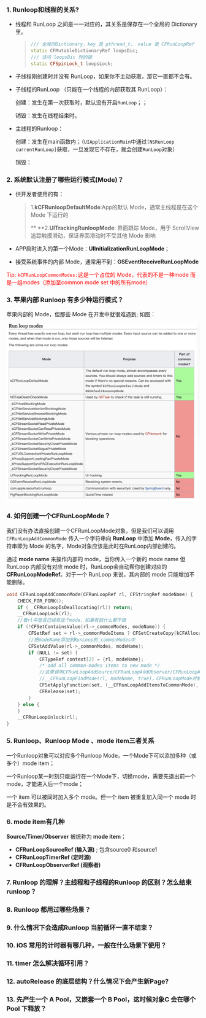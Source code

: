 ### **1. Runloop**和线程的关系?

* 线程和 RunLoop 之间是一一对应的，其关系是保存在一个全局的 Dictionary 里。

  > ```c++
  > /// 全局的Dictionary，key 是 pthread_t， value 是 CFRunLoopRef
  > static CFMutableDictionaryRef loopsDic;
  > /// 访问 loopsDic 时的锁
  > static CFSpinLock_t loopsLock;
  > ```

* 子线程刚创建时并没有 RunLoop，如果你不主动获取，那它一直都不会有。

* 子线程的RunLoop （只能在一个线程的内部获取其 RunLoop）：

  创建：发生在第一次获取时，默认没有开启`RunLoop`；；

  销毁：发生在线程结束时。

* 主线程的Runloop：

  创建：发生在main函数内；（`UIApplicationMain`中通过`[NSRunLoop currentRunLoop]`获取，一旦发现它不存在，就会创建`RunLoop`对象）

  销毁：

### 2.  系统默认注册了哪些运行模式(Mode)？

* 供开发者使用的有：

  > 1.**kCFRunloopDefaultMode**:App的默认 Mode，通常主线程是在这个 Mode 下运行的
  >
  > ** **2.**UITrackingRunloopMode**: 界面跟踪 Mode，用于 ScrollView 追踪触摸滑动，保证界面滑动时不受其他 Mode 影响

* APP启时进入的第一个Mode：**UIInitializationRunLoopMode**；

* 接受系统事件的内部 Mode，通常用不到：**GSEventReceiveRunLoopMode**

<font color='red'>Tip: `kCFRunLoopCommonModes:`这是一个占位的 Mode，代表的不是一种mode 而是一组modes（添加至common mode set 中的所有mode）</font>

### 3. 苹果内部 Runloop 有多少种运行模式？

苹果内部的 Mode，但那些 Mode 在开发中就很难遇到; 如图：

<img src="./image/Runloop_test_0.png" alt="img" style="zoom:50%;" />

### 4. 如何创建一个CFRunLoopMode？

我们没有办法直接创建一个CFRunLoopMode对象，但是我们可以调用`CFRunLoopAddCommonMode` 传入一个字符串向 **RunLoop** 中添加 **Mode**，传入的字符串即为 Mode 的名字，Mode对象应该是此时在RunLoop内部创建的。

通过 **mode name** 来操作内部的 mode，当你传入一个新的 mode name 但 RunLoop 内部没有对应 mode 时，RunLoop会自动帮你创建对应的 **CFRunLoopModeRef**。对于一个 RunLoop 来说，其内部的 mode 只能增加不能删除。

```cpp
void CFRunLoopAddCommonMode(CFRunLoopRef rl, CFStringRef modeName) {
    CHECK_FOR_FORK();
    if (__CFRunLoopIsDeallocating(rl)) return;
    __CFRunLoopLock(rl);
    //看rl中是否已经有这个mode，如果有就什么都不做
    if (!CFSetContainsValue(rl->_commonModes, modeName)) {
        CFSetRef set = rl->_commonModeItems ? CFSetCreateCopy(kCFAllocatorSystemDefault, rl->_commonModeItems) : NULL;
        //把modeName添加到RunLoop的_commonModes中
        CFSetAddValue(rl->_commonModes, modeName);
        if (NULL != set) {
            CFTypeRef context[2] = {rl, modeName};
            /* add all common-modes items to new mode */
            //这里调用CFRunLoopAddSource/CFRunLoopAddObserver/CFRunLoopAddTimer的时候会调用
            //__CFRunLoopFindMode(rl, modeName, true)，CFRunLoopMode对象在这个时候被创建
            CFSetApplyFunction(set, (__CFRunLoopAddItemsToCommonMode), (void *)context);
            CFRelease(set);
        }
    } else {
    }
    __CFRunLoopUnlock(rl);
}
```

### 5. Runloop、Runloop Mode 、mode item三者关系

一个Runloop对象可以对应多个Runloop Mode，一个Mode下可以添加多种（或多个）mode item；

一个Runloop某一时刻只能运行在一个Mode下，切换mode，需要先退出前一个mode，才能进入后一个mode；

一个 item 可以被同时加入多个 mode。但一个 item 被重复加入同一个 mode 时是不会有效果的。

### 6. mode item有几种

**Source/Timer/Observer** 被统称为 **mode item**；

* **CFRunLoopSourceRef (输入源)** ; 包含source0 和source1
*  **CFRunLoopTimerRef (定时源)**
* **CFRunLoopObserverRef (观察者)**

### 7. Runloop 的理解？主线程和子线程的Runloop 的区别？怎么结束runloop？

### 8. Runloop 都用过哪些场景？

### 9. 什么情况下会造成Runloop 当前循环一直不结束？

### 10. iOS 常用的计时器有哪几种，一般在什么场景下使用？

### 11. timer 怎么解决循环引用？

### 12. autoRelease 的底层结构？什么情况下会产生新Page?

### 13. 先产生一个 A Pool，又嵌套一个 B Pool，这时候对象C 会在哪个 Pool 下释放？